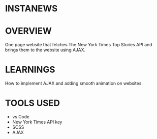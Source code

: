 # INSTANEWS

# OVERVIEW
One page website that fetches The New York Times Top Stories API and brings them to the website using AJAX.

# LEARNINGS 
How to implement AJAX and adding smooth animation on websites.

# TOOLS USED

* vs Code 
* New York Times API key
* SCSS
* AJAX

